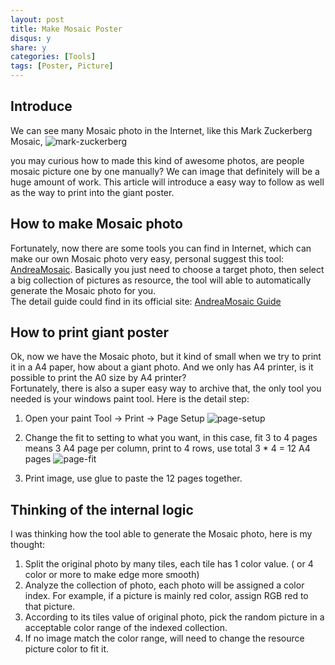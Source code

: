 ```yaml
---
layout: post
title: Make Mosaic Poster
disqus: y
share: y
categories: [Tools]
tags: [Poster, Picture]
---
```


Introduce
----------
We can see many Mosaic photo in the Internet, like this Mark Zuckerberg Mosaic, 
![mark-zuckerberg](https://raw.githubusercontent.com/ycj28c/ycj28c.github.io/master/images/posts/makemosaicposter/1.png)

you may curious how to made this kind of awesome photos, are people mosaic picture one by one manually? We can image that definitely will be a huge amount of work. This article will introduce a easy way to follow as well as the way to print into the giant poster.

How to make Mosaic photo
-----------------------
Fortunately, now there are some tools you can find in Internet, which can make our own Mosaic photo very easy, personal suggest this tool: [AndreaMosaic](http://www.andreaplanet.com/andreamosaic/). Basically you just need to choose a target photo, then select a big collection of pictures as resource, the tool will able to automatically generate the Mosaic photo for you.  
The detail guide could find in its official site: [AndreaMosaic Guide](http://www.andreaplanet.com/andreamosaic/screenshots/)

How to print giant poster
-----------------------
Ok, now we have the Mosaic photo, but it kind of small when we try to print it in a A4 paper, how about a giant photo. And we only has A4 printer, is it possible to print the A0 size by A4 printer?  
Fortunately, there is also a super easy way to archive that, the only tool you needed is your windows paint tool. Here is the detail step:  
1. Open your paint Tool -> Print -> Page Setup
![page-setup](https://raw.githubusercontent.com/ycj28c/ycj28c.github.io/master/images/posts/makemosaicposter/2.png)

2. Change the fit to setting to what you want, in this case, fit 3 to 4 pages means 3 A4 page per column, print to 4 rows, use total 3 * 4 = 12 A4 pages
![page-fit](https://raw.githubusercontent.com/ycj28c/ycj28c.github.io/master/images/posts/makemosaicposter/3.png)

3. Print image, use glue to paste the 12 pages together.

Thinking of the internal logic
-----------------------
I was thinking how the tool able to generate the Mosaic photo, here is my thought:  
1. Split the original photo by many tiles, each tile has 1 color value. ( or 4 color or more to make edge more smooth)  
2. Analyze the collection of photo, each photo will be assigned a color index. For example, if a picture is mainly red color, assign RGB red to that picture.  
3. According to its tiles value of original photo, pick the random picture in a acceptable color range of the indexed collection.
4. If no image match the color range, will need to change the resource picture color to fit it.

